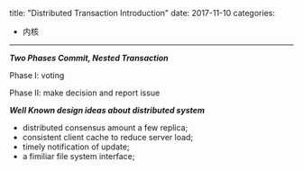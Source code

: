 title: "Distributed Transaction Introduction"
date: 2017-11-10
categories:
- 内核
---

***Two Phases Commit, Nested Transaction***

Phase I: voting 

Phase II: make decision and report issue

***Well Known design ideas about distributed system***
- distributed consensus amount a few replica;
- consistent client cache to reduce server load;
- timely notification of update;
- a fimiliar file system interface;
